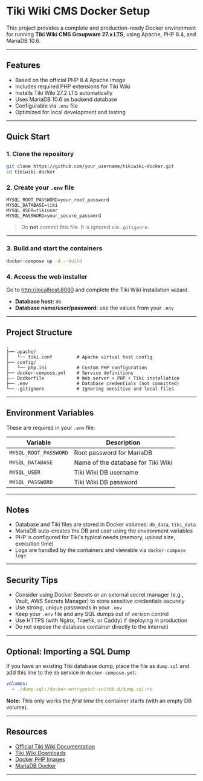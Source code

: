 # Tiki Wiki CMS Docker Setup

This project provides a complete and production-ready Docker environment for running **Tiki Wiki CMS Groupware 27.x LTS**, using Apache, PHP 8.4, and MariaDB 10.6.

---

## Features

- Based on the official PHP 8.4 Apache image
- Includes required PHP extensions for Tiki Wiki
- Installs Tiki Wiki 27.2 LTS automatically
- Uses MariaDB 10.6 as backend database
- Configurable via `.env` file
- Optimized for local development and testing

---

## Quick Start

### 1. Clone the repository

```bash
git clone https://github.com/your_username/tikiwiki-docker.git
cd tikiwiki-docker
```

### 2. Create your `.env` file

```env
MYSQL_ROOT_PASSWORD=your_root_password
MYSQL_DATABASE=tiki
MYSQL_USER=tikiuser
MYSQL_PASSWORD=your_secure_password
```

> Do **not** commit this file. It is ignored via `.gitignore`.

---

### 3. Build and start the containers

```bash
docker-compose up -d --build
```

### 4. Access the web installer

Go to [http://localhost:8080](http://localhost:8080) and complete the Tiki Wiki installation wizard.

- **Database host:** `db`
- **Database name/user/password:** use the values from your `.env`

---

## Project Structure

```
.
├── apache/
│   └── tiki.conf         # Apache virtual host config
├── config/
│   └── php.ini           # Custom PHP configuration
├── docker-compose.yml    # Service definitions
├── Dockerfile            # Web server + PHP + Tiki installation
├── .env                  # Database credentials (not committed)
└── .gitignore            # Ignoring sensitive and local files
```

---

## Environment Variables

These are required in your `.env` file:

| Variable             | Description                        |
|----------------------|------------------------------------|
| `MYSQL_ROOT_PASSWORD`| Root password for MariaDB          |
| `MYSQL_DATABASE`     | Name of the database for Tiki Wiki |
| `MYSQL_USER`         | Tiki Wiki DB username              |
| `MYSQL_PASSWORD`     | Tiki Wiki DB password              |

---

## Notes

- Database and Tiki files are stored in Docker volumes: `db_data`, `tiki_data`
- MariaDB auto-creates the DB and user using the environment variables
- PHP is configured for Tiki's typical needs (memory, upload size, execution time)
- Logs are handled by the containers and viewable via `docker-compose logs`

---

## Security Tips

- Consider using Docker Secrets or an external secret manager (e.g., Vault, AWS Secrets Manager) to store sensitive credentials securely
- Use strong, unique passwords in your `.env`
- Keep your `.env` file and any SQL dumps out of version control
- Use HTTPS (with Nginx, Traefik, or Caddy) if deploying in production
- Do not expose the database container directly to the interneti

---

## Optional: Importing a SQL Dump

If you have an existing Tiki database dump, place the file as `dump.sql` and add this line to the `db` service in `docker-compose.yml`:

```yaml
volumes:
  - ./dump.sql:/docker-entrypoint-initdb.d/dump.sql:ro
```

**Note:** This only works the *first time* the container starts (with an empty DB volume).

---

## Resources

- [Official Tiki Wiki Documentation](https://doc.tiki.org)
- [Tiki Wiki Downloads](https://sourceforge.net/projects/tikiwiki/)
- [Docker PHP Images](https://hub.docker.com/_/php)
- [MariaDB Docker](https://hub.docker.com/_/mariadb)

---
